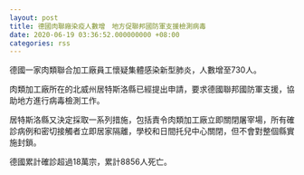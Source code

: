 ```yaml
---
layout: post
title: 德國肉聯廠染疫人數增　地方促聯邦國防軍支援檢測病毒
date: 2020-06-19 03:36:52.000000000 +08:00
categories: rss
---
```


德國一家肉類聯合加工廠員工懷疑集體感染新型肺炎，人數增至730人。

肉類加工廠所在的北威州居特斯洛縣已經提出申請，要求德國聯邦國防軍支援，協助地方進行病毒檢測工作。

居特斯洛縣又決定採取一系列措施，包括責令肉類加工廠立即關閉屠宰場，所有確診病例和密切接觸者立即居家隔離，學校和日間托兒中心關閉，但不會對整個縣實施封鎖。

德國累計確診超過18萬宗，累計8856人死亡。
